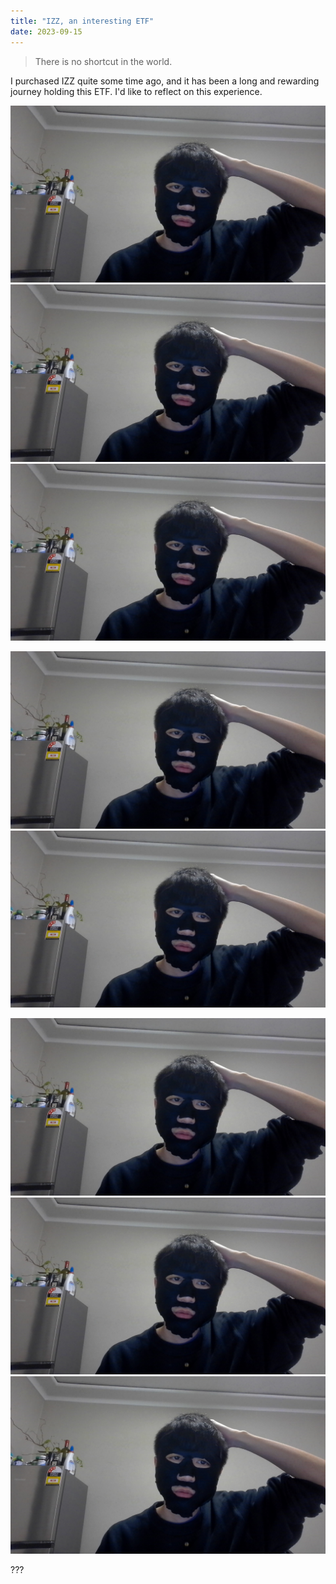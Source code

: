 ```yaml
---
title: "IZZ, an interesting ETF"
date: 2023-09-15
---
```


> There is no shortcut in the world.

I purchased IZZ quite some time ago, and it has been a long and rewarding journey holding this ETF. I'd like to reflect on this experience.

![title1](./images/1-150923.jpg)
![title3](./_posts/images/1-150923.jpg)
![title4](_posts/images/1-150923.jpg)

![title2](images/1-150923.jpg) 
![title5](/images/1-150923.jpg) 

<img src="https://github.com/seanzhu1120/talent-limited/blob/8a3fde0f5fdf8e5b712ef7372a4d0260b5e1a408/_posts/images/1-150923.jpg" alt="Getting started2" /> 


<img src="https://raw.githubusercontent.com/seanzhu1120/talent-limited/8a3fde0f5fdf8e5b712ef7372a4d0260b5e1a408/_posts/images/1-150923.jpg" alt="Getting started1" />

<img src="images/1-150923.jpg" alt="Getting started2" />


???